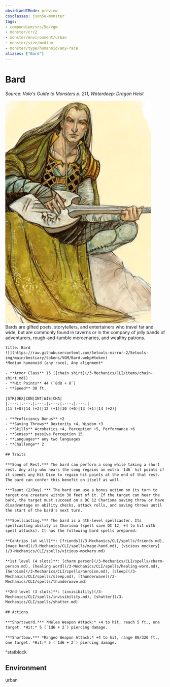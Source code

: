 ```yaml
---
obsidianUIMode: preview
cssclasses: json5e-monster
tags:
- compendium/src/5e/vgm
- monster/cr/2
- monster/environment/urban
- monster/size/medium
- monster/type/humanoid/any-race
aliases: ["Bard"]
---
```

# Bard
*Source: Volo's Guide to Monsters p. 211, Waterdeep: Dragon Heist*  

![](https://raw.githubusercontent.com/5etools-mirror-2/5etools-img/main/bestiary/VGM/Bard.webp#right)  
Bards are gifted poets, storytellers, and entertainers who travel far and wide, but are commonly found in taverns or in the company of jolly bands of adventurers, rough-and-tumble mercenaries, and wealthy patrons.


```ad-statblock
title: Bard
![](https://raw.githubusercontent.com/5etools-mirror-2/5etools-img/main/bestiary/tokens/VGM/Bard.webp#token)
*Medium humanoid (any race), Any alignment*

- **Armor Class** 15 ([chain shirt](/3-Mechanics/CLI/items/chain-shirt.md))
- **Hit Points** 44 (`8d8 + 8`) 
- **Speed** 30 ft.

|STR|DEX|CON|INT|WIS|CHA|
|:---:|:---:|:---:|:---:|:---:|:---:|
|11 (+0)|14 (+2)|12 (+1)|10 (+0)|13 (+1)|14 (+2)|

- **Proficiency Bonus** +2
- **Saving Throws** Dexterity +4, Wisdom +3
- **Skills** Acrobatics +4, Perception +5, Performance +6
- **Senses** passive Perception 15
- **Languages** any two languages
- **Challenge** 2

## Traits

***Song of Rest.*** The bard can perform a song while taking a short rest. Any ally who hears the song regains an extra `1d6` hit points if it spends any Hit Dice to regain hit points at the end of that rest. The bard can confer this benefit on itself as well.

***Taunt (2/Day).*** The bard can use a bonus action on its turn to target one creature within 30 feet of it. If the target can hear the bard, the target must succeed on a DC 12 Charisma saving throw or have disadvantage on ability checks, attack rolls, and saving throws until the start of the bard's next turn.

***Spellcasting.*** The bard is a 4th-level spellcaster. Its spellcasting ability is Charisma (spell save DC 12, +4 to hit with spell attacks). It has the following bard spells prepared:

**Cantrips (at will)**: [friends](/3-Mechanics/CLI/spells/friends.md), [mage hand](/3-Mechanics/CLI/spells/mage-hand.md), [vicious mockery](/3-Mechanics/CLI/spells/vicious-mockery.md)

**1st level (4 slots)**: [charm person](/3-Mechanics/CLI/spells/charm-person.md), [healing word](/3-Mechanics/CLI/spells/healing-word.md), [heroism](/3-Mechanics/CLI/spells/heroism.md), [sleep](/3-Mechanics/CLI/spells/sleep.md), [thunderwave](/3-Mechanics/CLI/spells/thunderwave.md)

**2nd level (3 slots)**: [invisibility](/3-Mechanics/CLI/spells/invisibility.md), [shatter](/3-Mechanics/CLI/spells/shatter.md)

## Actions

***Shortsword.*** *Melee Weapon Attack:* +4 to hit, reach 5 ft., one target. *Hit:* 5 (`1d6 + 2`) piercing damage.

***Shortbow.*** *Ranged Weapon Attack:* +4 to hit, range 80/320 ft., one target. *Hit:* 5 (`1d6 + 2`) piercing damage.
```
^statblock

## Environment

urban